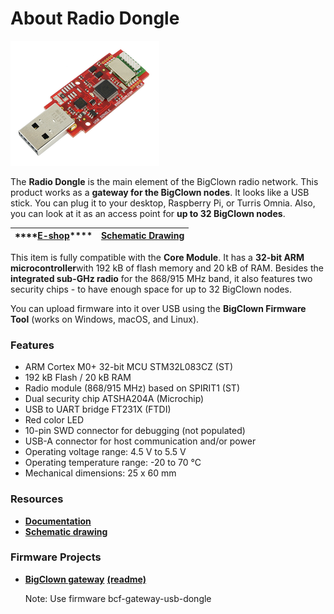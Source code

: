 # About Radio Dongle

![](../.gitbook/assets/_basics_module-overview_usb-dongle.png)

The **Radio Dongle** is the main element of the BigClown radio network. This product works as a **gateway for the BigClown nodes**. It looks like a USB stick. You can plug it to your desktop, Raspberry Pi, or Turris Omnia. Also, you can look at it as an access point for **up to 32 BigClown nodes**.

| \*\*\*\*[**E-shop**](https://shop.bigclown.com/radio-dongle)\*\*\*\* | [**Schematic Drawing**](https://github.com/bigclownlabs/bc-hardware/tree/master/out/bc-usb-dongle) |
| :---: | :---: |


This item is fully compatible with the **Core Module**. It has a **32-bit ARM microcontroller**with 192 kB of flash memory and 20 kB of RAM. Besides the **integrated sub-GHz radio** for the 868/915 MHz band, it also features two security chips - to have enough space for up to 32 BigClown nodes.

You can upload firmware into it over USB using the **BigClown Firmware Tool** \(works on Windows, macOS, and Linux\).

### Features <a id="features"></a>

* ARM Cortex M0+ 32-bit MCU STM32L083CZ \(ST\)
* 192 kB Flash / 20 kB RAM
* Radio module \(868/915 MHz\) based on SPIRIT1 \(ST\)
* Dual security chip ATSHA204A \(Microchip\)
* USB to UART bridge FT231X \(FTDI\)
* Red color LED
* 10-pin SWD connector for debugging \(not populated\)
* USB-A connector for host communication and/or power
* Operating voltage range: 4.5 V to 5.5 V
* Operating temperature range: -20 to 70 °C
* Mechanical dimensions: 25 x 60 mm

### Resources <a id="resources"></a>

* [**Documentation**](https://www.bigclown.com/doc/hardware/about-radio-dongle/)
* [**Schematic drawing**](https://github.com/bigclownlabs/bc-hardware/tree/master/out/bc-usb-dongle)

### Firmware Projects <a id="firmware-projects"></a>

* [**BigClown gateway**](https://github.com/bigclownlabs/bcf-gateway/releases) [**\(readme\)**](https://github.com/bigclownlabs/bcf-gateway/blob/master/README.md)

  Note: Use firmware bcf-gateway-usb-dongle

